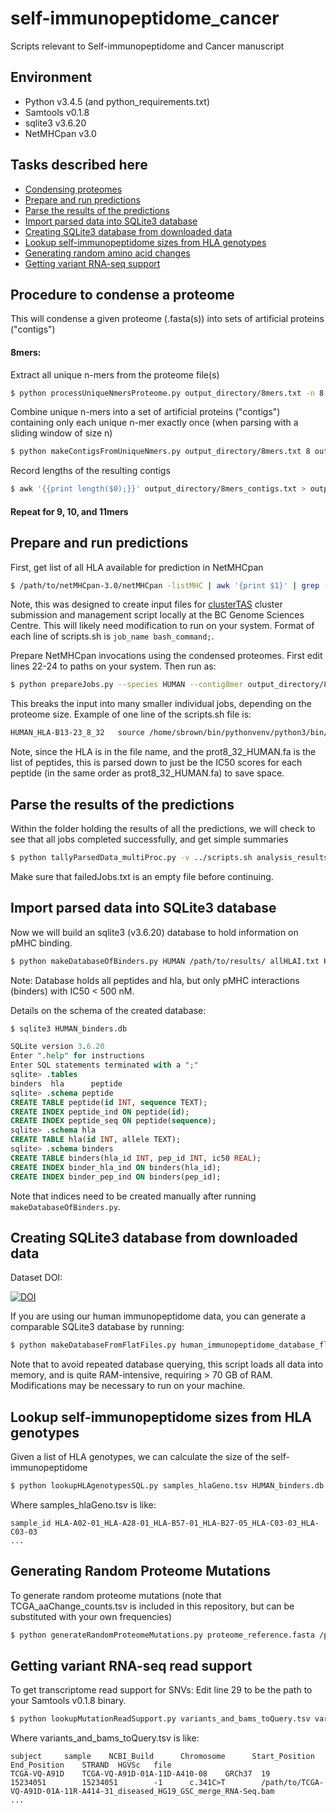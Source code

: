 # self-immunopeptidome_cancer
Scripts relevant to Self-immunopeptidome and Cancer manuscript


## Environment
* Python v3.4.5 (and python_requirements.txt)
* Samtools v0.1.8
* sqlite3 v3.6.20
* NetMHCpan v3.0

## Tasks described here
* [Condensing proteomes](#procedure-to-condense-a-proteome)
* [Prepare and run predictions](#prepare-and-run-predictions)
* [Parse the results of the predictions](#parse-the-results-of-the-predictions)
* [Import parsed data into SQLite3 database](#import-parsed-data-into-sqlite3-database)
* [Creating SQLite3 database from downloaded data](#creating-sqlite3-database-from-downloaded-data)
* [Lookup self-immunopeptidome sizes from HLA genotypes](#lookup-self-immunopeptidome-sizes-from-hla-genotypes)
* [Generating random amino acid changes](#generating-random-proteome-mutations)
* [Getting variant RNA-seq support](#getting-variant-rna-seq-read-support)


## Procedure to condense a proteome
This will condense a given proteome (.fasta(s)) into sets of artificial proteins ("contigs")


#### 8mers:
Extract all unique n-mers from the proteome file(s)
```bash
$ python processUniqueNmersProteome.py output_directory/8mers.txt -n 8 --fasta proteome_file1.fasta [proteome_file2.fasta ...]
```

Combine unique n-mers into a set of artificial proteins ("contigs") containing only each unique n-mer exactly once (when parsing with a sliding window of size n)
```bash
$ python makeContigsFromUniqueNmers.py output_directory/8mers.txt 8 output_directory/8mers_contigs.txt
```

Record lengths of the resulting contigs
```bash
$ awk '{{print length($0);}}' output_directory/8mers_contigs.txt > output_directory/8mers_lengths.txt
```

#### Repeat for 9, 10, and 11mers


## Prepare and run predictions

First, get list of all HLA available for prediction in NetMHCpan
```bash
$ /path/to/netMHCpan-3.0/netMHCpan -listMHC | awk '{print $1}' | grep -e "HLA-[ABC]" > allHLAI.txt
```

Note, this was designed to create input files for [clusterTAS](https://github.com/scottdbrown/bcgsc-scripts/blob/master/clusterTAS) cluster submission and management script locally at the BC Genome Sciences Centre. This will likely need modification to run on your system. Format of each line of scripts.sh is `job_name bash_command;`.

Prepare NetMHCpan invocations using the condensed proteomes. First edit lines 22-24 to paths on your system. Then run as:
```bash
$ python prepareJobs.py --species HUMAN --contig8mer output_directory/8mers_contigs.txt --contig9mer .output_directory/8mers_contigs.txt --contig9mer output_directory/10mers_contigs.txt --contig11mer output_directory/11mers_contigs.txt --contigsPerJob 1000 --hlaAlleleList allHLAI.txt --destDir /path/to/output/jobs_dir/
```
This breaks the input into many smaller individual jobs, depending on the proteome size.
Example of one line of the scripts.sh file is:
```bash
HUMAN_HLA-B13-23_8_32	source /home/sbrown/bin/pythonvenv/python3/bin/activate; /path/to/netMHCpan-3.0/netMHCpan -tdir tmpdirXXXXXX -a HLA-B13:23 -l 8 -f prot8_32_HUMAN.fa > HUMAN_HLA-B13-23_8_32.pMHC; python /home/sbrown/scripts/parseNetMHCpanOutput.py HUMAN_HLA-B13-23_8_32.pMHC HUMAN_HLA-B13-23_8_32.pMHC.parsed; rm HUMAN_HLA-B13-23_8_32.pMHC;
```
Note, since the HLA is in the file name, and the prot8_32_HUMAN.fa is the list of peptides, this is parsed down to just be the IC50 scores for each peptide (in the same order as prot8_32_HUMAN.fa) to save space.

## Parse the results of the predictions

Within the folder holding the results of all the predictions, we will check to see that all jobs completed successfully, and get simple summaries
```bash
$ python tallyParsedData_multiProc.py -v ../scripts.sh analysis_results/ singleHLAdata.tsv timeCharacteristics.tsv failedJobs.txt 16
```

Make sure that failedJobs.txt is an empty file before continuing.

## Import parsed data into SQLite3 database

Now we will build an sqlite3 (v3.6.20) database to hold information on pMHC binding.
```bash
$ python makeDatabaseOfBinders.py HUMAN /path/to/results/ allHLAI.txt HUMAN_binders.db 16
```
Note: Database holds all peptides and hla, but only pMHC interactions (binders) with IC50 < 500 nM.

Details on the schema of the created database:
```bash
$ sqlite3 HUMAN_binders.db
```
```sql
SQLite version 3.6.20
Enter ".help" for instructions
Enter SQL statements terminated with a ";"
sqlite> .tables
binders  hla      peptide
sqlite> .schema peptide
CREATE TABLE peptide(id INT, sequence TEXT);
CREATE INDEX peptide_ind ON peptide(id);
CREATE INDEX peptide_seq ON peptide(sequence);
sqlite> .schema hla
CREATE TABLE hla(id INT, allele TEXT);
sqlite> .schema binders
CREATE TABLE binders(hla_id INT, pep_id INT, ic50 REAL);
CREATE INDEX binder_hla_ind ON binders(hla_id);
CREATE INDEX binder_pep_ind ON binders(pep_id);
```
Note that indices need to be created manually after running `makeDatabaseOfBinders.py`.


## Creating SQLite3 database from downloaded data

Dataset DOI:

[![DOI](https://zenodo.org/badge/DOI/10.5281/zenodo.1345742.svg)](https://doi.org/10.5281/zenodo.1345742)

If you are using our human immunopeptidome data, you can generate a comparable SQLite3 database by running:
```bash
$ python makeDatabaseFromFlatFiles.py human_immunopeptidome_database_flat/ HUMAN_binders.db
```

Note that to avoid repeated database querying, this script loads all data into memory, and is quite RAM-intensive, requiring > 70 GB of RAM. Modifications may be necessary to run on your machine.

## Lookup self-immunopeptidome sizes from HLA genotypes

Given a list of HLA genotypes, we can calculate the size of the self-immunopeptidome
```bash
$ python lookupHLAgenotypesSQL.py samples_hlaGeno.tsv HUMAN_binders.db output_selfimmunopeptidome_sizes.tsv 12
```
Where samples_hlaGeno.tsv is like:
```
sample_id HLA-A02-01_HLA-A28-01_HLA-B57-01_HLA-B27-05_HLA-C03-03_HLA-C03-03
...
```

## Generating Random Proteome Mutations

To generate random proteome mutations (note that TCGA_aaChange_counts.tsv is included in this repository, but can be substituted with your own frequencies)
```bash
$ python generateRandomProteomeMutations.py proteome_reference.fasta /path/for/output/ generated_aaChange_counts.tsv --seed 171201 --num_mutations 50000 --transition_counts TCGA_aaChange_counts.tsv
```


## Getting variant RNA-seq read support

To get transcriptome read support for SNVs:
Edit line 29 to be the path to your Samtools v0.1.8 binary.
```bash
$ python lookupMutationReadSupport.py variants_and_bams_toQuery.tsv variants_readCounts.tsv 36
```
Where variants_and_bams_toQuery.tsv is like: 
```
subject     sample    NCBI_Build      Chromosome      Start_Position  End_Position    STRAND  HGVSc   file
TCGA-VQ-A91D    TCGA-VQ-A91D-01A-11D-A410-08    GRCh37  19      15234051        15234051        -1      c.341C>T        /path/to/TCGA-VQ-A91D-01A-11R-A414-31_diseased_HG19_GSC_merge_RNA-Seq.bam
...
```
